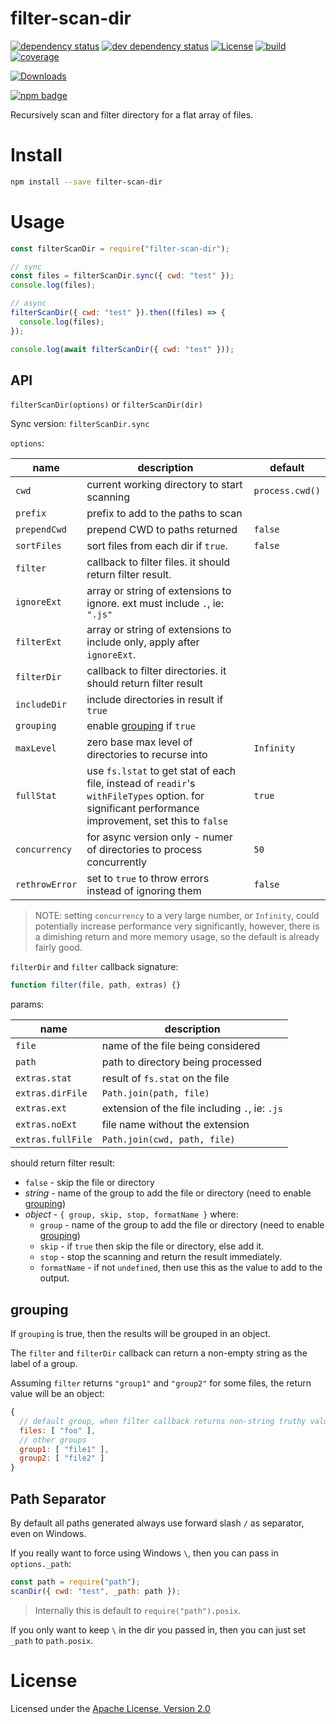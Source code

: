 # filter-scan-dir

[![dependency status][deps-svg]][deps-url]
[![dev dependency status][dev-deps-svg]][dev-deps-url]
[![License][license-image]][license-url]
[![build][build-image]][build-url]
[![coverage][coverage-image]][coverage-url]

[![Downloads][downloads-image]][downloads-url]

[![npm badge][npm-badge-png]][package-url]

Recursively scan and filter directory for a flat array of files.

# Install

```bash
npm install --save filter-scan-dir
```

# Usage

```js
const filterScanDir = require("filter-scan-dir");

// sync
const files = filterScanDir.sync({ cwd: "test" });
console.log(files);

// async
filterScanDir({ cwd: "test" }).then((files) => {
  console.log(files);
});

console.log(await filterScanDir({ cwd: "test" }));
```

## API

`filterScanDir(options)` or `filterScanDir(dir)`

Sync version: `filterScanDir.sync`

`options`:

| name           | description                                                                                                                                         | default         |
| -------------- | --------------------------------------------------------------------------------------------------------------------------------------------------- | --------------- |
| `cwd`          | current working directory to start scanning                                                                                                         | `process.cwd()` |
| `prefix`       | prefix to add to the paths to scan                                                                                                                  |                 |
| `prependCwd`   | prepend CWD to paths returned                                                                                                                       | `false`         |
| `sortFiles`    | sort files from each dir if `true`.                                                                                                                 | `false`         |
| `filter`       | callback to filter files. it should return filter result.                                                                                           |                 |
| `ignoreExt`    | array or string of extensions to ignore. ext must include `.`, ie: `".js"`                                                                          |                 |
| `filterExt`    | array or string of extensions to include only, apply after `ignoreExt`.                                                                             |                 |
| `filterDir`    | callback to filter directories. it should return filter result                                                                                      |                 |
| `includeDir`   | include directories in result if `true`                                                                                                             |                 |
| `grouping`     | enable [grouping](#grouping) if `true`                                                                                                              |                 |
| `maxLevel`     | zero base max level of directories to recurse into                                                                                                  | `Infinity`      |
| `fullStat`     | use `fs.lstat` to get stat of each file, instead of `readir`'s `withFileTypes` option. for significant performance improvement, set this to `false` | `true`          |
| `concurrency`  | for async version only - numer of directories to process concurrently                                                                               | `50`            |
| `rethrowError` | set to `true` to throw errors instead of ignoring them                                                                                              | `false`         |

> NOTE: setting `concurrency` to a very large number, or `Infinity`, could potentially increase performance very significantly, however, there is a dimishing return and more memory usage, so the default is already fairly good.

`filterDir` and `filter` callback signature:

```js
function filter(file, path, extras) {}
```

params:

| name              | description                                    |
| ----------------- | ---------------------------------------------- |
| `file`            | name of the file being considered              |
| `path`            | path to directory being processed              |
| `extras.stat`     | result of `fs.stat` on the file                |
| `extras.dirFile`  | `Path.join(path, file)`                        |
| `extras.ext`      | extension of the file including `.`, ie: `.js` |
| `extras.noExt`    | file name without the extension                |
| `extras.fullFile` | `Path.join(cwd, path, file)`                   |

should return filter result:

- `false` - skip the file or directory
- _string_ - name of the group to add the file or directory (need to enable [grouping](#grouping))
- _object_ - `{ group, skip, stop, formatName }` where:
  - `group` - name of the group to add the file or directory (need to enable [grouping](#grouping))
  - `skip` - if `true` then skip the file or directory, else add it.
  - `stop` - stop the scanning and return the result immediately.
  - `formatName` - if not `undefined`, then use this as the value to add to the output.

## grouping

If `grouping` is true, then the results will be grouped in an object.

The `filter` and `filterDir` callback can return a non-empty string as the label of a group.

Assuming `filter` returns `"group1"` and `"group2"` for some files, the return value will be an object:

```js
{
  // default group, when filter callback returns non-string truthy value
  files: [ "foo" ],
  // other groups
  group1: [ "file1" ],
  group2: [ "file2" ]
}
```

## Path Separator

By default all paths generated always use forward slash `/` as separator, even on Windows.

If you really want to force using Windows `\`, then you can pass in `options._path`:

```js
const path = require("path");
scanDir({ cwd: "test", _path: path });
```

> Internally this is default to `require("path").posix`.

If you only want to keep `\` in the dir you passed in, then you can just set `_path` to `path.posix`.

# License

Licensed under the [Apache License, Version 2.0](https://www.apache.org/licenses/LICENSE-2.0)

[npm-version-svg]: https://badge.fury.io/js/filter-scan-dir.svg
[package-url]: https://npmjs.com/package/filter-scan-dir
[deps-svg]: https://david-dm.org/filter-scan-dir.svg
[deps-url]: https://david-dm.org/filter-scan-dir
[dev-deps-svg]: https://david-dm.org/filter-scan-dir/dev-status.svg
[dev-deps-url]: https://david-dm.org/filter-scan-dir#info=devDependencies
[license-image]: https://img.shields.io/npm/l/filter-scan-dir.svg
[license-url]: LICENSE
[build-image]: https://github.com/jchip/filter-scan-dir/actions/workflows/node.js.yml/badge.svg
[build-url]: https://github.com/jchip/filter-scan-dir/actions/workflows/node.js.yml
[coverage-image]: https://coveralls.io/repos/github/jchip/filter-scan-dir/badge.svg?branch=main
[coverage-url]: https://coveralls.io/github/jchip/filter-scan-dir?branch=main
[downloads-image]: https://img.shields.io/npm/dm/filter-scan-dir.svg
[downloads-url]: https://npm-stat.com/charts.html?package=filter-scan-dir
[npm-badge-png]: https://nodei.co/npm/filter-scan-dir.png?downloads=true&stars=true
